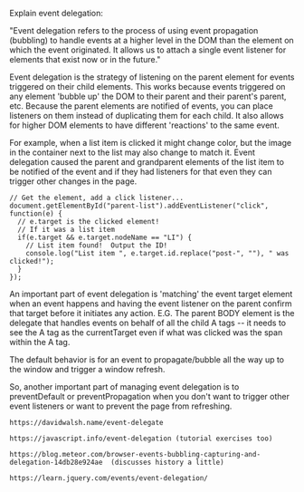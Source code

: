 Explain event delegation:

"Event delegation refers to the process of using event propagation (bubbling) to handle events at a higher level in the DOM than the element on which the event originated. It allows us to attach a single event listener for elements that exist now or in the future."

Event delegation is the strategy of listening on the parent element for events triggered on their child elements.  This works because events triggered on any element 'bubble up' the DOM to their parent and their parent's parent, etc.  Because the parent elements are notified of events, you can place listeners on them instead of duplicating them for each child.  It also allows for higher DOM elements to have different 'reactions' to the same event.

For example, when a list item is clicked it might change color, but the image in the container next to the list may also change to match it. Event delegation caused the parent and grandparent elements of the list item to be notified of the event and if they had listeners for that even they can trigger other changes in the page.

    // Get the element, add a click listener...
    document.getElementById("parent-list").addEventListener("click", function(e) {
      // e.target is the clicked element!
      // If it was a list item
      if(e.target && e.target.nodeName == "LI") {
        // List item found!  Output the ID!
        console.log("List item ", e.target.id.replace("post-", ""), " was clicked!");
      }
    });

An important part of event delegation is 'matching' the event target element when an event happens and having the event listener on the parent confirm that target before it initiates any action.  E.G. The parent BODY element is the delegate that handles events on behalf of all the child A tags -- it needs to see the A tag as the currentTarget even if what was clicked was the span within the A tag.

The default behavior is for an event to propagate/bubble all the way up to the window and trigger a window refresh.

So, another important part of managing event delegation is to preventDefault or preventPropagation when you don't want to trigger other event listeners or want to prevent the page from refreshing.


    https://davidwalsh.name/event-delegate

    https://javascript.info/event-delegation (tutorial exercises too)

    https://blog.meteor.com/browser-events-bubbling-capturing-and-delegation-14db28e924ae  (discusses history a little)

    https://learn.jquery.com/events/event-delegation/



